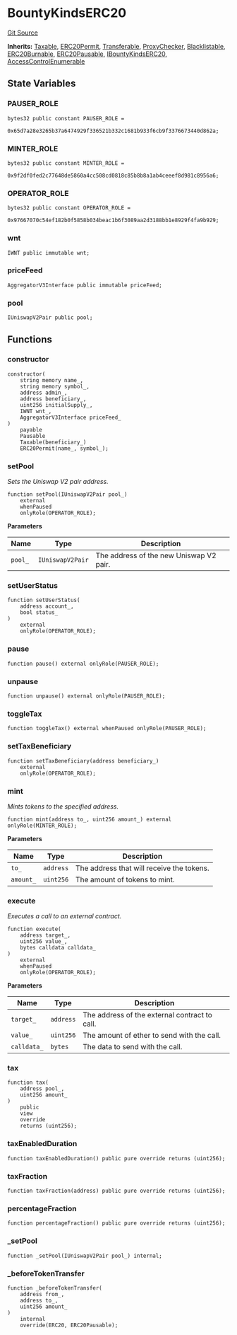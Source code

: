 # BountyKindsERC20
[Git Source](https://github.com/ContractLabs/foundry-bountykinds-contract/blob/67e6855d3beabdf242cc0b51d9e53b087a5235b9/src/mainnet/BountyKindERC20.sol)

**Inherits:**
[Taxable](/src/oz-custom/internal/Taxable.sol/abstract.Taxable.md), [ERC20Permit](/src/oz-custom/oz/token/ERC20/extensions/ERC20Permit.sol/abstract.ERC20Permit.md), [Transferable](/src/oz-custom/internal/Transferable.sol/abstract.Transferable.md), [ProxyChecker](/src/oz-custom/internal/ProxyChecker.sol/abstract.ProxyChecker.md), [Blacklistable](/src/oz-custom/internal/Blacklistable.sol/abstract.Blacklistable.md), [ERC20Burnable](/src/oz-custom/oz/token/ERC20/extensions/ERC20Burnable.sol/abstract.ERC20Burnable.md), [ERC20Pausable](/src/oz-custom/oz/token/ERC20/extensions/ERC20Pausable.sol/abstract.ERC20Pausable.md), [IBountyKindsERC20](/src/interfaces/IBountyKindsERC20.sol/interface.IBountyKindsERC20.md), [AccessControlEnumerable](/src/oz-custom/oz/access/AccessControlEnumerable.sol/abstract.AccessControlEnumerable.md)


## State Variables
### PAUSER_ROLE

```solidity
bytes32 public constant PAUSER_ROLE =
    0x65d7a28e3265b37a6474929f336521b332c1681b933f6cb9f3376673440d862a;
```


### MINTER_ROLE

```solidity
bytes32 public constant MINTER_ROLE =
    0x9f2df0fed2c77648de5860a4cc508cd0818c85b8b8a1ab4ceeef8d981c8956a6;
```


### OPERATOR_ROLE

```solidity
bytes32 public constant OPERATOR_ROLE =
    0x97667070c54ef182b0f5858b034beac1b6f3089aa2d3188bb1e8929f4fa9b929;
```


### wnt

```solidity
IWNT public immutable wnt;
```


### priceFeed

```solidity
AggregatorV3Interface public immutable priceFeed;
```


### pool

```solidity
IUniswapV2Pair public pool;
```


## Functions
### constructor


```solidity
constructor(
    string memory name_,
    string memory symbol_,
    address admin_,
    address beneficiary_,
    uint256 initialSupply_,
    IWNT wnt_,
    AggregatorV3Interface priceFeed_
)
    payable
    Pausable
    Taxable(beneficiary_)
    ERC20Permit(name_, symbol_);
```

### setPool

*Sets the Uniswap V2 pair address.*


```solidity
function setPool(IUniswapV2Pair pool_)
    external
    whenPaused
    onlyRole(OPERATOR_ROLE);
```
**Parameters**

|Name|Type|Description|
|----|----|-----------|
|`pool_`|`IUniswapV2Pair`|The address of the new Uniswap V2 pair.|


### setUserStatus


```solidity
function setUserStatus(
    address account_,
    bool status_
)
    external
    onlyRole(OPERATOR_ROLE);
```

### pause


```solidity
function pause() external onlyRole(PAUSER_ROLE);
```

### unpause


```solidity
function unpause() external onlyRole(PAUSER_ROLE);
```

### toggleTax


```solidity
function toggleTax() external whenPaused onlyRole(PAUSER_ROLE);
```

### setTaxBeneficiary


```solidity
function setTaxBeneficiary(address beneficiary_)
    external
    onlyRole(OPERATOR_ROLE);
```

### mint

*Mints tokens to the specified address.*


```solidity
function mint(address to_, uint256 amount_) external onlyRole(MINTER_ROLE);
```
**Parameters**

|Name|Type|Description|
|----|----|-----------|
|`to_`|`address`|The address that will receive the tokens.|
|`amount_`|`uint256`|The amount of tokens to mint.|


### execute

*Executes a call to an external contract.*


```solidity
function execute(
    address target_,
    uint256 value_,
    bytes calldata calldata_
)
    external
    whenPaused
    onlyRole(OPERATOR_ROLE);
```
**Parameters**

|Name|Type|Description|
|----|----|-----------|
|`target_`|`address`|The address of the external contract to call.|
|`value_`|`uint256`|The amount of ether to send with the call.|
|`calldata_`|`bytes`|The data to send with the call.|


### tax


```solidity
function tax(
    address pool_,
    uint256 amount_
)
    public
    view
    override
    returns (uint256);
```

### taxEnabledDuration


```solidity
function taxEnabledDuration() public pure override returns (uint256);
```

### taxFraction


```solidity
function taxFraction(address) public pure override returns (uint256);
```

### percentageFraction


```solidity
function percentageFraction() public pure override returns (uint256);
```

### _setPool


```solidity
function _setPool(IUniswapV2Pair pool_) internal;
```

### _beforeTokenTransfer


```solidity
function _beforeTokenTransfer(
    address from_,
    address to_,
    uint256 amount_
)
    internal
    override(ERC20, ERC20Pausable);
```

